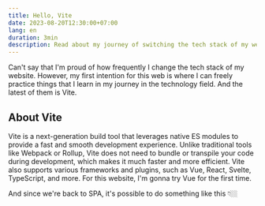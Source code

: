 ```yaml
---
title: Hello, Vite
date: 2023-08-20T12:30:00+07:00
lang: en
duration: 3min
description: Read about my journey of switching the tech stack of my website to Vite, a fast and modern build tool. I will show you the features and benefits of Vite and how I used Vue as a framework.
---
```


Can't say that I'm proud of how frequently I change the tech stack of my website. However, my first intention for this web is where I can freely practice things that I learn in my journey in the technology field. And the latest of them is Vite.

## About Vite

Vite is a next-generation build tool that leverages native ES modules to provide a fast and smooth development experience. Unlike traditional tools like Webpack or Rollup, Vite does not need to bundle or transpile your code during development, which makes it much faster and more efficient. Vite also supports various frameworks and plugins, such as Vue, React, Svelte, TypeScript, and more. For this website, I'm gonna try Vue for the first time.

And since we're back to SPA, it's possible to do something like this 👇🏼

<div class="text-center">
  <ToggleTheme class="text-2xl pb-2 pt-1"/>
</div>

<div class="justify-items-center">
  <NowPlaying />
</div>
